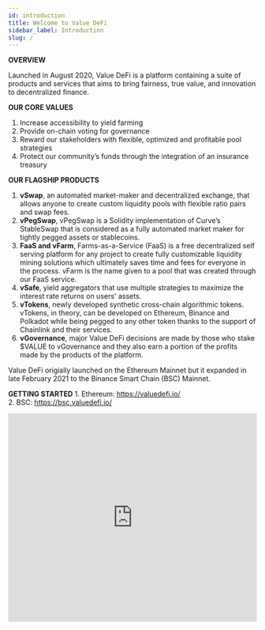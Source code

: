 ```yaml
---
id: introduction
title: Welcome to Value DeFi
sidebar_label: Introduction
slug: /
---
```


**OVERVIEW**

Launched in August 2020, Value DeFi is a platform containing a suite of products and services that aims to bring fairness, true value, and innovation to decentralized finance. 

**OUR CORE VALUES**
1. Increase accessibility to yield farming
2. Provide on-chain voting for governance
3. Reward our stakeholders with flexible, optimized and profitable pool strategies
4. Protect our community’s funds through the integration of an insurance treasury  

**OUR FLAGSHIP PRODUCTS**
1. **vSwap**, an automated market-maker and decentralized exchange, that allows anyone to create custom liquidity pools with flexible ratio pairs and swap fees. 
2. **vPegSwap**, vPegSwap is a Solidity implementation of Curve’s StableSwap that is considered as a fully automated market maker for tightly pegged assets or stablecoins.
3. **FaaS and vFarm**, Farms-as-a-Service (FaaS) is a free decentralized self serving platform for any project to create fully customizable liquidity mining solutions which ultimately saves time and fees for everyone in the process. vFarm is the name given to a pool that was created through our FaaS service.
4. **vSafe**, yield aggregators that use multiple strategies to maximize the interest rate returns on users' assets.
5. **vTokens**, newly developed synthetic cross-chain algorithmic tokens. vTokens, in theory, can be developed on Ethereum, Binance and Polkadot while being pegged to any other token thanks to the support of Chainlink and their services.
6. **vGovernance**, major Value DeFi decisions are made by those who stake $VALUE to vGovernance and they also earn a portion of the profits made by the products of the platform.  

Value DeFi origially launched on the Ethereum Mainnet but it expanded in late February 2021 to the Binance Smart Chain (BSC) Mainnet.  

**GETTING STARTED**
     1. Ethereum: https://valuedefi.io/  
     2. BSC: https://bsc.valuedefi.io/  

<iframe width="100%" height="422" src="https://www.youtube.com/embed/LKdKU_u9R9Y" frameborder="0" allow="accelerometer; autoplay; clipboard-write; encrypted-media; gyroscope; picture-in-picture" allowfullscreen></iframe>
